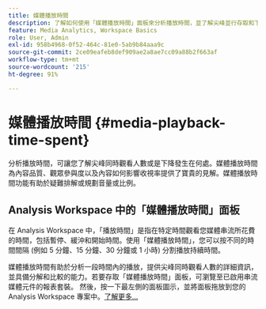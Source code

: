 ```yaml
---
title: 媒體播放時間
description: 了解如何使用「媒體播放時間」面板來分析播放時間，並了解尖峰並行存取和下降發生在何處。
feature: Media Analytics, Workspace Basics
role: User, Admin
exl-id: 958b4968-0f52-464c-81e0-5ab9b84aaa9c
source-git-commit: 2ce09eafeb8def909ae2a8ae7cc09a88b2f663af
workflow-type: tm+mt
source-wordcount: '215'
ht-degree: 91%

---
```


# 媒體播放時間 {#media-playback-time-spent}

分析播放時間，可讓您了解尖峰同時觀看人數或是下降發生在何處。媒體播放時間為內容品質、觀眾參與度以及內容如何影響收視率提供了寶貴的見解。媒體播放時間功能有助於疑難排解或規劃音量或比例。

## Analysis Workspace 中的「媒體播放時間」面板

在 Analysis Workspace 中，「播放時間」是指在特定時間觀看您媒體串流所花費的時間，包括暫停、緩沖和開始時間。使用「媒體播放時間」，您可以按不同的時間間隔 (例如 5 分鐘、15 分鐘、30 分鐘或 1 小時) 分割播放持續時間。


媒體播放時間有助於分析一段時間內的播放，提供尖峰同時觀看人數的詳細資訊，並具備分解和比較的能力。若要存取「媒體播放時間」面板，可瀏覽至已啟用串流媒體元件的報表套裝。 然後，按一下最左側的面板圖示，並將面板拖放到您的 Analysis Workspace 專案中。[了解更多...](https://experienceleague.adobe.com/docs/analytics/analyze/analysis-workspace/panels/media-playback-timespent/media-playback-time-spent.html)

<!-- ## DOES THIS APPLY Get Concurrent Viewers via Analytics Reporting API

REVISE You can also get concurrent viewer data for up to 1-month at a time at minute-level granularity using the Analytics Reporting API 2.0.  The reporting API uses the same definition of concurrent viewers as Analysis Workspace.  For more information see [_*Get concurrent viewers JSON report data with Analytics 2.0 APIs*_](/help/reporting/reports-and-analytics/get-concurrent-json20.md). -->
